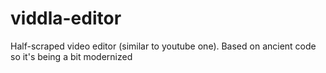 # viddla-editor
 Half-scraped video editor (similar to youtube one). Based on ancient code so it's being a bit modernized
